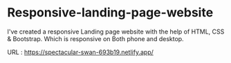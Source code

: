 # Responsive-landing-page-website
I've created a responsive Landing page website with the help of  HTML, CSS &amp; Bootstrap. Which is responsive on Both phone and desktop.

URL : https://spectacular-swan-693b19.netlify.app/
